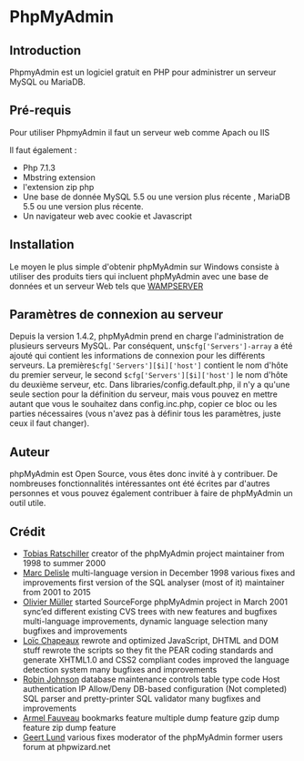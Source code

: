 # PhpMyAdmin

## Introduction

PhpmyAdmin est un logiciel gratuit en PHP pour administrer un serveur MySQL ou MariaDB.

## Pré-requis

Pour utiliser PhpmyAdmin il faut un serveur web comme Apach ou IIS

Il faut également :
- Php 7.1.3
- Mbstring extension
- l'extension zip php
- Une base de donnée MySQL 5.5 ou une version plus récente , MariaDB 5.5 ou une version plus récente.
- Un navigateur web avec cookie et Javascript

## Installation

Le moyen le plus simple d'obtenir phpMyAdmin sur Windows consiste à utiliser des produits tiers qui incluent phpMyAdmin avec une base de données et un serveur Web tels que [WAMPSERVER](https://www.wampserver.com/)

## Paramètres de connexion au serveur

Depuis la version 1.4.2, phpMyAdmin prend en charge l'administration de plusieurs serveurs MySQL. Par conséquent, un`$cfg['Servers']-array` a été ajouté qui contient les informations de connexion pour les différents serveurs. La première`$cfg['Servers'][$i]['host']` contient le nom d'hôte du premier serveur, le second `$cfg['Servers'][$i]['host']` le nom d'hôte du deuxième serveur, etc. Dans libraries/config.default.php, il n'y a qu'une seule section pour la définition du serveur, mais vous pouvez en mettre autant que vous le souhaitez dans config.inc.php, copier ce bloc ou les parties nécessaires (vous n'avez pas à définir tous les paramètres, juste ceux il faut changer).


## Auteur

phpMyAdmin est Open Source, vous êtes donc invité à y contribuer. De nombreuses fonctionnalités intéressantes ont été écrites par d'autres personnes et vous pouvez également contribuer à faire de phpMyAdmin un outil utile.

## Crédit

- [Tobias Ratschiller](tobias_at_ratschiller.com)
creator of the phpMyAdmin project
maintainer from 1998 to summer 2000
- [Marc Delisle](marc_at_infomarc.info)
multi-language version in December 1998
various fixes and improvements
first version of the SQL analyser (most of it)
maintainer from 2001 to 2015
- [Olivier Müller](om_at_omnis.ch)
started SourceForge phpMyAdmin project in March 2001
sync’ed different existing CVS trees with new features and bugfixes
multi-language improvements, dynamic language selection
many bugfixes and improvements
- [Loïc Chapeaux](lolo_at_phpheaven.net)
rewrote and optimized JavaScript, DHTML and DOM stuff
rewrote the scripts so they fit the PEAR coding standards and generate XHTML1.0 and CSS2 compliant codes
improved the language detection system
many bugfixes and improvements
- [Robin Johnson](robbat2_at_users.sourceforge.net)
database maintenance controls
table type code
Host authentication IP Allow/Deny
DB-based configuration (Not completed)
SQL parser and pretty-printer
SQL validator
many bugfixes and improvements
- [Armel Fauveau](armel.fauveau_at_globalis-ms.com)
bookmarks feature
multiple dump feature
gzip dump feature
zip dump feature
- [Geert Lund](glund_at_silversoft.dk)
various fixes
moderator of the phpMyAdmin former users forum at phpwizard.net

